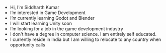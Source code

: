 - Hi, I’m Siddharth Kumar
- I’m interested in Game Development
- I’m currently learning Godot and Blender
- I will start learning Unity soon
- I’m looking for a job in the game development industry
- I don't have a degree in computer science. I am entirely self educated.
- I currently reside in India but I am willing to relocate to any country when opportunity calls

<!---
siddhkumar/siddhkumar is a ✨ special ✨ repository because its `README.md` (this file) appears on your GitHub profile.
You can click the Preview link to take a look at your changes.
--->
